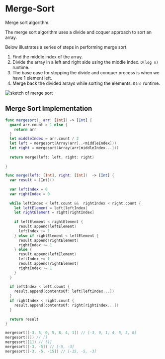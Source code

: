 # Merge-Sort

Merge sort algorithm.

The merge sort algorithm uses a divide and coquer approach to sort an array. 

Below illustrates a series of steps in performing merge sort. 

1. Find the middle index of the array.
2. Divide the array in a left and right side using the middle index. `O(log n)` runtime. 
3. The base case for stopping the divide and conquer process is when we have 1 element left. 
4. Merge back the divided arrays while sorting the elements. `O(n)` runtime. 

![sketch of merge sort](https://user-images.githubusercontent.com/1819208/97173227-98a53900-1766-11eb-9d01-cb9842ae88a6.jpg)


## Merge Sort Implementation 

```swift 
func mergesort(_ arr: [Int]) -> [Int] {
  guard arr.count > 1 else {
    return arr
  }
  let middleIndex = arr.count / 2
  let left = mergesort(Array(arr[..<middleIndex]))
  let right = mergesort(Array(arr[middleIndex...]))
  
  return merge(left: left, right: right)
  
}

func merge(left: [Int], right: [Int])  -> [Int] {
  var result = [Int]()
  
  var leftIndex = 0
  var rightIndex = 0
  
  while leftIndex < left.count &&  rightIndex < right.count {
    let leftElement = left[leftIndex]
    let rightElement = right[rightIndex]
    
    if leftElement < rightElement {
      result.append(leftElement)
      leftIndex += 1
    } else if rightElement < leftElement {
      result.append(rightElement)
      rightIndex += 1
    } else {
      result.append(leftElement)
      leftIndex += 1
      result.append(rightElement)
      rightIndex += 1
    }
  }
  
  if leftIndex < left.count {
    result.append(contentsOf: left[leftIndex...])
  }
  if rightIndex < right.count {
    result.append(contentsOf: right[rightIndex...])
  }
  
  return result
}

mergesort([-3, 5, 0, 5, 8, 4, 1]) // [-3, 0, 1, 4, 5, 5, 8]
mergesort([]) // []
mergesort([1]) // [1]
mergesort([-3, -5]) // [-5, -3]
mergesort([-3, -5, -15]) // [-15, -5, -3]
```
